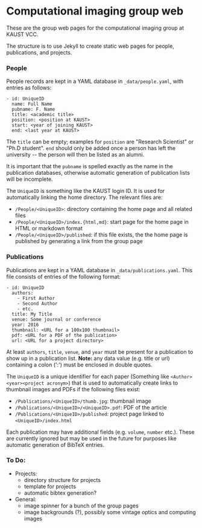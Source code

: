 # Computational imaging group web

These are the group web pages for the computational imaging group at KAUST VCC.

The structure is to use Jekyll to create static web pages for people, publications, and projects.

### People

People records are kept in a YAML database in ```_data/people.yaml```, with entries as follows:

```
- id: UniqueID
  name: Full Name
  pubname: F. Name
  title: <academic title>
  position: <position at KAUST>
  start: <year of joining KAUST>
  end: <last year at KAUST>
```

The ```title``` can be empty; examples for ```position``` are "Research Scientist" or "Ph.D student". ```end``` should only be added once a person has left the university -- the person will then be listed as an alumni.

It is important that the ```pubname``` is spelled exactly as the name in the publication databases, otherwise automatic generation of publication lists will be incomplete.

The ```UniqueID``` is something like the KAUST login ID. It is used for automatically linking the home directory. The relevant files are:

- ```/People/<UniqueID>```: directory containing the home page and all related files
- ```/People/<UniqueID>/index.{html,md}```: start page for the home page in HTML or markdown format
- ```/People/<UniqueID>/published```: if this file exists, the the home page is published by generating a link from the group page


### Publications

Publications are kept in a YAML database in ```_data/publications.yaml```. This file consists of entries of the following format:

```
- id: UniqueID
  authors:
    - First Author
    - Second Author
    - etc.
  title: My Title
  venue: Some journal or conference
  year: 2016
  thumbnail: <URL for a 100x100 thumbnail>
  pdf: <URL for a PDF of the publication>
  url: <URL for a project directory>
```

At least ```authors```, ```title```, ```venue```, and ```year``` must be present for a publication to show up in a publication list. **Note:** any data value (e.g. title or url) containing a colon (':') must be enclosed in double quotes.

The ```UniqueID``` is a unique identifier for each paper (Something like ```<Author><year><project acronym>```) that is used to automatically create links to thumbnail images and PDFs if the following files exist:

- ```/Publications/<UniqueID>/thumb.jpg```: thumbnail image
- ```/Publications/<UniqueID>/<UniqueID>.pdf```: PDF of the article
- ```/Publications/<UniqueID>/published```: project page linked to ```<UniqueID>/index.html```


Each publication may have additional fields (e.g. ```volume```, ```number``` etc.). These are currently ignored but may be used in the future for purposes like automatic generation of BibTeX entries. 


### To Do:

- Projects:
  - directory structure for projects
  - template for projects
  - automatic bibtex generation?
- General:
  - image spinner for a bunch of the group pages
  - image backgrounds (?), possibly some vintage optics and computing images

